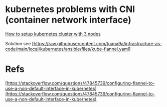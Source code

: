 # kubernetes problems with CNI (container network interface)

[How to setup kubernetes cluster with 3 nodes](https://github.com/tuana9a/infrastructure-as-code/tree/main/local/kubernetes)

Solution see [https://raw.githubusercontent.com/tuana9a/infrastructure-as-code/main/local/kubernetes/ansible/files/kube-flannel.yaml]

# Refs

[https://stackoverflow.com/questions/47845739/configuring-flannel-to-use-a-non-default-interface-in-kubernetes](https://stackoverflow.com/questions/47845739/configuring-flannel-to-use-a-non-default-interface-in-kubernetes)
